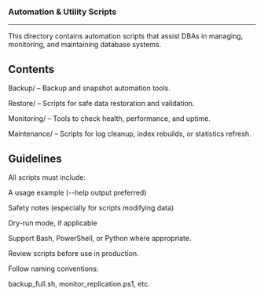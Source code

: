 ### Automation & Utility Scripts
---
This directory contains automation scripts that assist DBAs in managing, monitoring, and maintaining database systems.

## Contents

Backup/ – Backup and snapshot automation tools.

Restore/ – Scripts for safe data restoration and validation.

Monitoring/ – Tools to check health, performance, and uptime.

Maintenance/ – Scripts for log cleanup, index rebuilds, or statistics refresh.

## Guidelines

All scripts must include:

A usage example (--help output preferred)

Safety notes (especially for scripts modifying data)

Dry-run mode, if applicable

Support Bash, PowerShell, or Python where appropriate.

Review scripts before use in production.

Follow naming conventions:

backup_full.sh, monitor_replication.ps1, etc.
